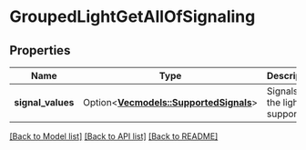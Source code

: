 # GroupedLightGetAllOfSignaling

## Properties

Name | Type | Description | Notes
------------ | ------------- | ------------- | -------------
**signal_values** | Option<[**Vec<models::SupportedSignals>**](SupportedSignals.md)> | Signals that the light supports. | [optional]

[[Back to Model list]](../README.md#documentation-for-models) [[Back to API list]](../README.md#documentation-for-api-endpoints) [[Back to README]](../README.md)


